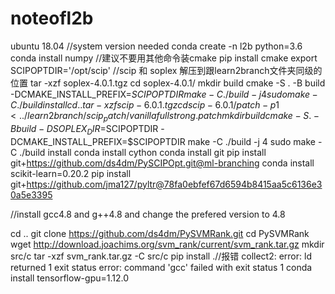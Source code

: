 # noteofl2b
ubuntu 18.04 //system version needed
conda create -n l2b python=3.6
conda install numpy
//建议不要用其他命令装cmake
pip install cmake
export SCIPOPTDIR='/opt/scip'
//scip 和 soplex 解压到跟learn2branch文件夹同级的位置
tar -xzf soplex-4.0.1.tgz
cd soplex-4.0.1/
mkdir build
cmake -S . -B build -DCMAKE_INSTALL_PREFIX=$SCIPOPTDIR
make -C ./build -j 4
sudo make -C ./build install
cd ..
tar -xzf scip-6.0.1.tgz
cd scip-6.0.1/
patch -p1 < ../learn2branch/scip_patch/vanillafullstrong.patch
mkdir build
cmake -S . -B build -DSOPLEX_DIR=$SCIPOPTDIR -DCMAKE_INSTALL_PREFIX=$SCIPOPTDIR
make -C ./build -j 4
sudo make -C ./build install
conda install cython
conda install git
pip install git+https://github.com/ds4dm/PySCIPOpt.git@ml-branching
conda install scikit-learn=0.20.2
pip install git+https://github.com/jma127/pyltr@78fa0ebfef67d6594b8415aa5c6136e30a5e3395

//install gcc4.8 and g++4.8 and change the prefered version to 4.8

cd ..
git clone https://github.com/ds4dm/PySVMRank.git
cd PySVMRank
wget http://download.joachims.org/svm_rank/current/svm_rank.tar.gz
mkdir src/c
tar -xzf svm_rank.tar.gz -C src/c
pip install .//报错 collect2: error: ld returned 1 exit status    error: command 'gcc' failed with exit status 1
conda install tensorflow-gpu=1.12.0

